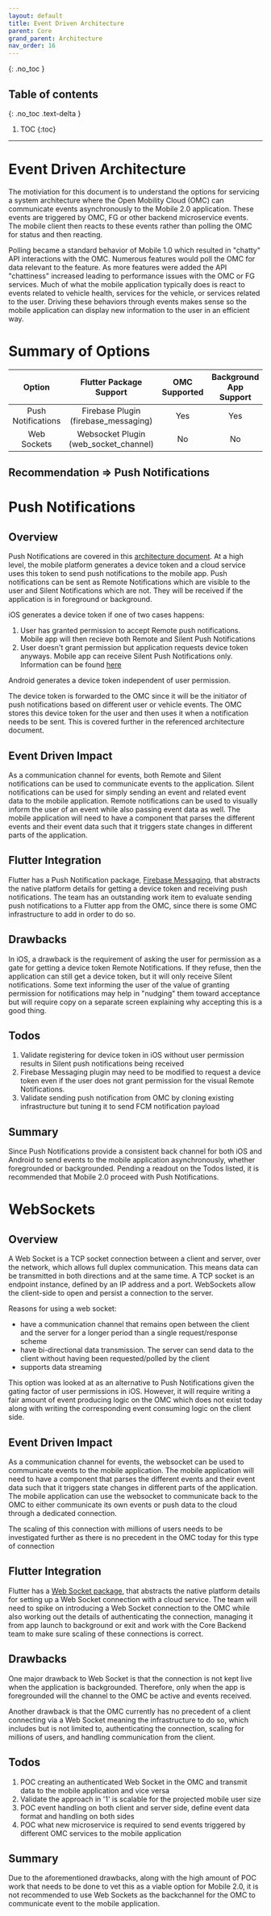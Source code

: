 ```yaml
---
layout: default
title: Event Driven Architecture
parent: Core
grand_parent: Architecture
nav_order: 16
---
```


{: .no_toc }

## Table of contents
{: .no_toc .text-delta }

1. TOC
{:toc}

---

# Event Driven Architecture

The motiviation for this document is to understand the options for servicing a system architecture where the Open Mobility Cloud (OMC) can communicate events asynchronously to the Mobile 2.0 application.  These events are triggered by OMC, FG or other backend microservice events.  The mobile client then reacts to these events rather than polling the OMC for status and then reacting.  

Polling became a standard behavior of Mobile 1.0 which resulted in "chatty" API interactions with the OMC.  Numerous features would poll the OMC for data relevant to the feature.  As more features were added the API "chattiness" increased leading to performance issues with the OMC or FG services.  Much of what the mobile application typically does is react to events related to vehicle health, services for the vehicle, or services related to the user. Driving these behaviors through events makes sense so the mobile application can display new information to the user in an efficient way.

# Summary of Options

| Option              | Flutter Package Support               | OMC Supported   | Background App Support | User Permission Required? |
|:-------------------:|:-------------------------------------:|:---------------:|:----------------------:|:-------------------------:|
| Push Notifications  | Firebase Plugin (firebase_messaging)  | Yes             | Yes                    | No   |
| Web Sockets          | Websocket Plugin (web_socket_channel) | No              | No                     | No

## Recommendation => Push Notifications

# Push Notifications

## Overview

Push Notifications are covered in this [architecture document]({{site.baseurl}}/docs/architecture/core/push_notifications/).  At a high level, the mobile platform generates a device token and a cloud service uses this token to send push notifications to the mobile app.  Push notifications can be sent as Remote Notifications which are visible to the user and Silent Notifications which are not.  They will be received if the application is in foreground or background.

iOS generates a device token if one of two cases happens:
1. User has granted permission to accept Remote push notifications.  Mobile app will then recieve both Remote and Silent Push Notifications
2. User doesn't grant permission but application requests device token anyways.  Mobile app can receive Silent Push Notifications only.  Information can be found [here](https://developer.apple.com/documentation/uikit/uiapplication/1623078-registerforremotenotifications)

Android generates a device token independent of user permission.  

The device token is forwarded to the OMC since it will be the initiator of push notifications based on different user or vehicle events.  The OMC stores this device token for the user and then uses it when a notification needs to be sent.  This is covered further in the referenced architecture document.  

## Event Driven Impact

As a communication channel for events, both Remote and Silent notifications can be used to communicate events to the application.  Silent notifications can be used for simply sending an event and related event data to the mobile application. Remote notifications can be used to visually inform the user of an event while also passing event data as well.  The mobile application will need to have a component that parses the different events and their event data such that it triggers state changes in different parts of the application.

## Flutter Integration

Flutter has a Push Notification package, [Firebase Messaging](https://pub.dev/packages/firebase_messaging), that abstracts the native platform details for getting a device token and receiving push notifications.  The team has an outstanding work item to evaluate sending push notifications to a Flutter app from the OMC, since there is some OMC infrastructure to add in order to do so.

## Drawbacks

In iOS, a drawback is the requirement of asking the user for permission as a gate for getting a device token Remote Notifications.  If they refuse, then the application can still get a device token, but it will only receive Silent notifications. Some text informing the user of the value of granting permission for notifications may help in "nudging" them toward acceptance but will require copy on a separate screen explaining why accepting this is a good thing.

## Todos

1. Validate registering for device token in iOS without user permission results in Silent push notifications being received
2. Firebase Messaging plugin may need to be modified to request a device token even if the user does not grant permission for the visual Remote Notifications.
3. Validate sending push notification from OMC by cloning existing infrastructure but tuning it to send FCM notification payload

## Summary 

Since Push Notifications provide a consistent back channel for both iOS and Android to send events to the mobile application asynchronously, whether foregrounded or backgrounded.  Pending a readout on the Todos listed, it is recommended that Mobile 2.0 proceed with Push Notifications.

# WebSockets

## Overview

A Web Socket is a TCP socket connection between a client and server, over the network, which allows full duplex communication.  This means data can be transmitted in both directions and at the same time. A TCP socket is an endpoint instance, defined by an IP address and a port.  WebSockets allow the client-side to open and persist a connection to the server. 

Reasons for using a web socket:
* have a communication channel that remains open between the client and the server for a longer period than a single request/response scheme
* have bi-directional data transmission.  The server can send data to the client without having been requested/polled by the client
* supports data streaming

This option was looked at as an alternative to Push Notifications given the gating factor of user permissions in iOS.  However, it will require writing a fair amount of event producing logic on the OMC which does not exist today along with writing the corresponding event consuming logic on the client side.

## Event Driven Impact

As a communication channel for events, the websocket can be used to communicate events to the mobile application.  The mobile application will need to have a component that parses the different events and their event data such that it triggers state changes in different parts of the application.  The mobile application can use the websocket to communicate back to the OMC to either communicate its own events or push data to the cloud through a dedicated connection.

The scaling of this connection with millions of users needs to be investigated further as there is no precedent in the OMC today for this type of connection


## Flutter Integration

Flutter has a [Web Socket package](https://pub.dev/packages/web_socket_channel), that abstracts the native platform details for setting up a Web Socket connection with a cloud service.  The team will need to spike on introducing a Web Socket connection to the OMC while also working out the details of authenticating the connection, managing it from app launch to background or exit and work with the Core Backend team to make sure scaling of these connections is correct.

## Drawbacks

One major drawback to Web Socket is that the connection is not kept live when the application is backgrounded.  Therefore, only when the app is foregrounded will the channel to the OMC be active and events received. 

Another drawback is that the OMC currently has no precedent of a client connecting via a Web Socket meaning the infrastructure to do so, which includes but is not limited to, authenticating the connection, scaling for millions of users, and handling communication from the client. 

## Todos

1. POC creating an authenticated Web Socket in the OMC and transmit data to the mobile application and vice versa
2. Validate the approach in '1' is scalable for the projected mobile user size
3. POC event handling on both client and server side, define event data format and handling on both sides
4. POC what new microservice is required to send events triggered by different OMC services to the mobile application

## Summary 

Due to the aforementioned drawbacks, along with the high amount of POC work that needs to be done to vet this as a viable option for Mobile 2.0, it is not recommended to use Web Sockets as the backchannel for the OMC to communicate event to the mobile application.
